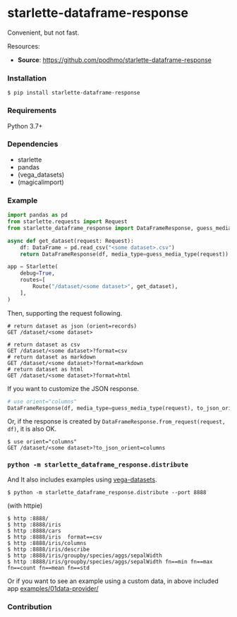 # starlette-dataframe-response

Convenient, but not fast.

Resources:

* **Source**: https://github.com/podhmo/starlette-dataframe-response

### Installation 

`$ pip install starlette-dataframe-response`


### Requirements
Python 3.7+

### Dependencies

- starlette
- pandas
- (vega_datasets)
- (magicalimport)

### Example

```python
import pandas as pd
from starlette.requests import Request
from starlette_dataframe_response import DataFrameResponse, guess_media_type

async def get_dataset(request: Request):
    df: DataFrame = pd.read_csv("<some dataset>.csv")
    return DataFrameResponse(df, media_type=guess_media_type(request))

app = Starlette(
    debug=True,
    routes=[
        Route("/dataset/<some dataset>", get_dataset),
    ],
)
```


Then, supporting the request following.

```
# return dataset as json (orient=records)
GET /dataset/<some dataset>

# return dataset as csv
GET /dataset/<some dataset>?format=csv
# return dataset as markdown
GET /dataset/<some dataset>?format=markdown
# return dataset as html
GET /dataset/<some dataset>?format=html
```

If you want to customize the JSON response.

```py
# use orient="columns"
DataFrameResponse(df, media_type=guess_media_type(request), to_json_orient="columns")
```

Or, if the response is created by `DataFrameResponse.from_request(request, df)`, it is also OK.

```console
$ use orient="columns"
GET /dataset/<some dataset>?to_json_orient=columns
```

### `python -m starlette_dataframe_response.distribute`

And It also includes examples using [vega-datasets](https://github.com/vega/vega-datasets).

```console
$ python -m starlette_dataframe_response.distribute --port 8888
```

(with httpie)

```
$ http :8888/
$ http :8888/iris
$ http :8888/cars
$ http :8888/iris  format==csv
$ http :8888/iris/columns
$ http :8888/iris/describe
$ http :8888/iris/groupby/species/aggs/sepalWidth
$ http :8888/iris/groupby/species/aggs/sepalWidth fn==min fn==max fn==count fn==mean fn==std
```

Or if you want to see an example using a custom data, in above included app [examples/01data-provider/](https://github.com/podhmo/starlette-dataframe-response/tree/main/_examples/01data-provider)

### Contribution
